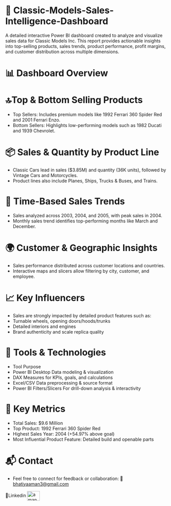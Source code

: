 # 🚗 Classic-Models-Sales-Intelligence-Dashboard
  A detailed interactive Power BI dashboard created to analyze and visualize sales data for Classic Models Inc. This report provides actionable insights into top-selling products, sales trends, product performance, profit margins, and customer distribution across multiple dimensions.

# 📊 Dashboard Overview

# 🔝Top & Bottom Selling Products
- Top Sellers: Includes premium models like 1992 Ferrari 360 Spider Red and 2001 Ferrari Enzo.
- Bottom Sellers: Highlights low-performing models such as 1982 Ducati and 1939 Chevrolet.

# 📦 Sales & Quantity by Product Line
- Classic Cars lead in sales ($3.85M) and quantity (36K units), followed by Vintage Cars and Motorcycles.
- Product lines also include Planes, Ships, Trucks & Buses, and Trains.

# 📅 Time-Based Sales Trends
- Sales analyzed across 2003, 2004, and 2005, with peak sales in 2004.
- Monthly sales trend identifies top-performing months like March and December.

# 🌍 Customer & Geographic Insights
- Sales performance distributed across customer locations and countries.
- Interactive maps and slicers allow filtering by city, customer, and employee.

# 📈 Key Influencers
- Sales are strongly impacted by detailed product features such as:
- Turnable wheels, opening doors/hoods/trunks
- Detailed interiors and engines
- Brand authenticity and scale replica quality

# 🧰 Tools & Technologies
- Tool	Purpose
- Power BI Desktop	Data modeling & visualization
- DAX	Measures for KPIs, goals, and calculations
- Excel/CSV	Data preprocessing & source format
- Power BI Filters/Slicers	For drill-down analysis & interactivity

# 📌 Key Metrics
- Total Sales: $9.6 Million
- Top Product: 1992 Ferrari 360 Spider Red
- Highest Sales Year: 2004 (+54.97% above goal)
- Most Influential Product Feature: Detailed build and openable parts

# 📬 Contact
- Feel free to connect for feedback or collaboration:
📧bhatiyaaman3@gmail.com

💼Linkedin
<a href="https://linkedin.com/in/amanbhatiya23" target="blank"><img align="center" src="https://raw.githubusercontent.com/rahuldkjain/github-profile-readme-generator/master/src/images/icons/Social/linked-in-alt.svg" alt="amanbhatiya23" height="30" width="40" /></a>


